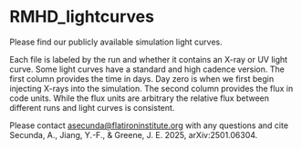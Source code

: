 # RMHD_lightcurves
Please find our publicly available simulation light curves.

Each file is labeled by the run and whether it contains an X-ray or UV light curve. Some light curves have a standard and high cadence version. The first column provides the time in days. Day zero is when we first begin injecting X-rays into the simulation. The second column provides the flux in code units. While the flux units are arbitrary the relative flux between different runs and light curves is consistent.

Please contact asecunda@flatironinstitute.org with any questions and cite Secunda, A., Jiang, Y.-F., & Greene, J. E. 2025, arXiv:2501.06304.
